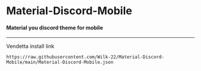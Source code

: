 # Material-Discord-Mobile
#### Material you discord theme for mobile
<hr>

Vendetta install link
```
https://raw.githubusercontent.com/Wilk-22/Material-Discord-Mobile/main/Material-Discord-Mobile.json
```

